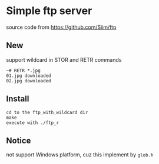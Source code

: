 # Simple ftp server
source code from https://github.com/Siim/ftp

## New
support wildcard in STOR and RETR commands

```
~# RETR *.jpg
01.jpg downloaded
02.jpg downloaded
```

## Install
```
cd to the ftp_with_wildcard dir
make
execute with ./ftp_r
```

## Notice
not support Windows platform, cuz this implement by `glob.h`
